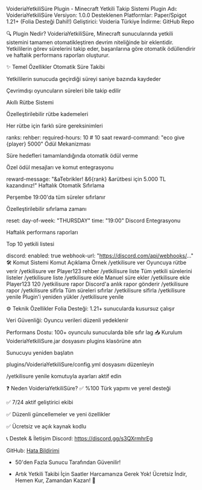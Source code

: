 VoideriaYetkiliSüre Plugin - Minecraft Yetkili Takip Sistemi
Plugin Adı: VoideriaYetkiliSüre
Versiyon: 1.0.0
Desteklenen Platformlar: Paper/Spigot 1.21+ (Folia Desteği Dahil!)
Geliştirici: Voideria Türkiye
İndirme: GitHub Repo

🔍 Plugin Nedir?
VoideriaYetkiliSüre, Minecraft sunucularında yetkili sistemini tamamen otomatikleştiren devrim niteliğinde bir eklentidir. Yetkililerin görev sürelerini takip eder, başarılarına göre otomatik ödüllendirir ve haftalık performans raporları oluşturur.

✨ Temel Özellikler
Otomatik Süre Takibi

Yetkililerin sunucuda geçirdiği süreyi saniye bazında kaydeder

Çevrimdışı oyuncuların süreleri bile takip edilir

Akıllı Rütbe Sistemi

Özelleştirilebilir rütbe kademeleri

Her rütbe için farklı süre gereksinimleri

ranks:
  rehber:
    required-hours: 10 # 10 saat
    reward-command: "eco give {player} 5000"
Ödül Mekanizması

Süre hedefleri tamamlandığında otomatik ödül verme

Özel ödül mesajları ve komut entegrasyonu

reward-message: "&aTebrikler! &6{rank} &arütbesi için 5.000 TL kazandınız!"
Haftalık Otomatik Sıfırlama

Perşembe 19:00'da tüm süreler sıfırlanır

Özelleştirilebilir sıfırlama zamanı

reset:
  day-of-week: "THURSDAY"
  time: "19:00"
Discord Entegrasyonu

Haftalık performans raporları

Top 10 yetkili listesi

discord:
  enabled: true
  webhook-url: "https://discord.com/api/webhooks/..."
🛠️ Komut Sistemi
Komut	Açıklama	Örnek
/yetkilisure ver	Oyuncuya rütbe verir	/yetkilisure ver Player123 rehber
/yetkilisure liste	Tüm yetkili sürelerini listeler	/yetkilisure liste
/yetkilisure ekle	Manuel süre ekler	/yetkilisure ekle Player123 120
/yetkilisure rapor	Discord'a anlık rapor gönderir	/yetkilisure rapor
/yetkilisure sifirla	Tüm süreleri sıfırlar	/yetkilisure sifirla
/yetkilisure yenile	Plugin'i yeniden yükler	/yetkilisure yenile

⚙️ Teknik Özellikler
Folia Desteği: 1.21+ sunucularda kusursuz çalışır

Veri Güvenliği: Oyuncu verileri düzenli yedeklenir

Performans Dostu: 100+ oyunculu sunucularda bile sıfır lag
📥 Kurulum
VoideriaYetkiliSure.jar dosyasını plugins klasörüne atın

Sunucuyu yeniden başlatın

plugins/VoideriaYetkiliSure/config.yml dosyasını düzenleyin

/yetkilisure yenile komutuyla ayarları aktif edin

❓ Neden VoideriaYetkiliSüre?
✅ %100 Türk yapımı ve yerel desteği

✅ 7/24 aktif geliştirici ekibi

✅ Düzenli güncellemeler ve yeni özellikler

✅ Ücretsiz ve açık kaynak kodlu

📞 Destek & İletişim
Discord: https://discord.gg/s3QXrmhrEg

GitHub: [Hata Bildirimi](https://github.com/Voiderianetwork/VoideriaYetkiliSure/issues)

+ 50'den Fazla Sunucu Tarafından Güvenilir!
- Artık Yetkili Takibi İçin Saatler Harcamanıza Gerek Yok!
Ücretsiz İndir, Hemen Kur, Zamandan Kazan! 🚀
